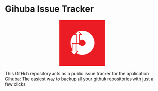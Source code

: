 # Gihuba Issue Tracker

<p align="center">
  <img src="https://raw.githubusercontent.com/Futureglobe/Gibu_IssueTracker/master/appIcon.png" width="150"/>
</p>


This GitHub repository acts as a public issue tracker for the application Gihuba: The easiest way to backup all your github repositories with just a few clicks

